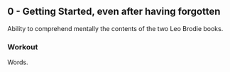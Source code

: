 ## 0 - Getting Started, even after having forgotten

Ability to comprehend mentally the contents of the two Leo Brodie books.

### Workout

Words.

